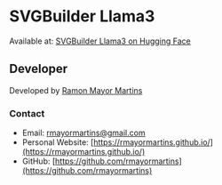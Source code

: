 # SVGBuilder Llama3

Available at: [SVGBuilder Llama3 on Hugging Face](https://huggingface.co/spaces/rmayormartins/svgbuilder-llama3)

## Developer

Developed by [Ramon Mayor Martins](https://rmayormartins.github.io/)

### Contact
- Email: rmayormartins@gmail.com
- Personal Website: [https://rmayormartins.github.io/](https://rmayormartins.github.io/)
- GitHub: [https://github.com/rmayormartins](https://github.com/rmayormartins)
